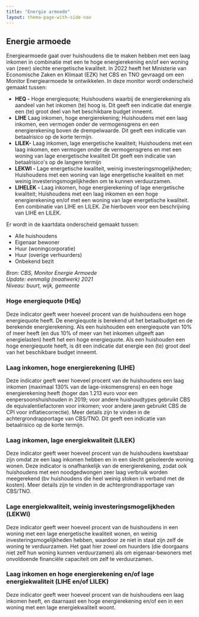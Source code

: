 ```yaml
---
title: "Energie armoede"
layout: thema-page-with-side-nav
---
```

## Energie armoede

Energiearmoede gaat over huishoudens die te maken hebben met een laag inkomen in combinatie met een te hoge energierekening en/of een woning van (zeer) slechte energetische kwaliteit. In 2022 heeft het Ministerie van Economische Zaken en Klimaat (EZK) 
het CBS en TNO gevraagd om een Monitor Energiearmoede te ontwikkelen. In deze monitor wordt onderscheid gemaakt tussen:

- **HEQ -** Hoge energiequote; Huishoudens waarbij de energierekening als aandeel van het inkomen (te) hoog is. Dit geeft een indicatie dat energie een (te) groot deel van het beschikbare budget inneemt.
- **LIHE**  Laag inkomen, hoge energierekening; Huishoudens met een laag inkomen, een vermogen onder de vermogensgrens en een energierekening boven de drempelwaarde. Dit geeft een indicatie van betaalrisico op de korte termijn.
- **LILEK-** Laag inkomen, lage energetische kwaliteit; Huishoudens met een laag inkomen, een vermogen onder de vermogensgrens en met een woning van lage energetische kwaliteit Dit geeft een indicatie van betaalrisico's op de langere termijn
- **LEKWI -** Lage energetische kwaliteit, weinig investeringsmogelijkheden; Huishoudens met een woning van lage energetische kwaliteit en met weinig investeringsmogelijkheden om te kunnen verduurzamen.
- **LIHELEK -** Laag inkomen, hoge energierekening of lage energetische kwaliteit; Huishoudens met een laag inkomen en een hoge energierekening en/of met een woning van lage energetische kwaliteit. Een combinatie van LIHE en LILEK. Zie hierboven voor een beschrijving van LIHE en LILEK.

Er wordt in de kaartdata onderscheid gemaakt tussen:

- Alle huishoudens
- Eigenaar bewoner
- Huur (woningcorporatie)
- Huur (overige verhuurders)
- Onbekend bezit

_Bron: CBS, Monitor Energie Armoede_<br/>
_Update: eenmalig (maatwerk) 2021_<br/>
_Niveau: buurt, wijk, gemeente_

### Hoge energiequote (HEq)

Deze indicator geeft weer hoeveel procent van de huishoudens een hoge energiequote heeft. De energiequote is berekend uit het betaalbudget en de berekende energierekening. Als een huishouden een energiequote van 10% of meer heeft (en dus 10% of meer van het inkomen uitgeeft aan energielasten) heeft het een hoge energiequote. Als een huishouden een hoge energiequote heeft, is dit een indicatie dat energie een (te) groot deel van het beschikbare budget inneemt.

### Laag inkomen, hoge energierekening (LIHE)

Deze indicator geeft weer hoeveel procent van de huishoudens een laag inkomen (maximaal 130% van de lage-inkomensgrens) en een hoge energierekening heeft (hoger dan 1.213 euro voor een eenpersoonshuishouden in 2019; voor andere huishoudtypes gebruikt CBS de equivalentiefactoren voor inkomen; voor andere jaren gebruikt CBS de CPI voor inflatiecorrectie). Meer details zijn te vinden in de achtergrondrapportage van CBS/TNO. Dit geeft een indicatie van betaalrisico op de korte termijn.

### Laag inkomen, lage energiekwaliteit (LILEK)

Deze indicator geeft weer hoeveel procent van de huishoudens kwetsbaar zijn omdat ze een laag inkomen hebben en in een slecht geïsoleerde woning wonen. Deze indicator is onafhankelijk van de energierekening, zodat ook huishoudens met een noodgedwongen zeer laag verbruik worden meegerekend (bv huishoudens die heel weinig stoken in verband met de kosten). Meer details zijn te vinden in de achtergrondrapportage van CBS/TNO.

### Lage energiekwaliteit, weinig investeringsmogelijkheden (LEKWI)

Deze indicator geeft weer hoeveel procent van de huishoudens in een woning met een lage energetische kwaliteit wonen, en weinig investeringsmogelijkheden hebben, waardoor ze niet in staat zijn zelf de woning te verduurzamen. Het gaat hier zowel om huurders (die doorgaans niet zelf hun woning kunnen verduurzamen) als om eigenaar-bewoners met onvoldoende financiële capaciteit om zelf te verduurzamen.

### Laag inkomen en hoge energierekening en/of lage energiekwaliteit (LIHE en/of LILEK)

Deze indicator geeft weer hoeveel procent van de huishoudens een laag inkomen heeft, en daarnaast een hoge energierekening en/of een in een woning met een lage energiekwaliteit woont.
